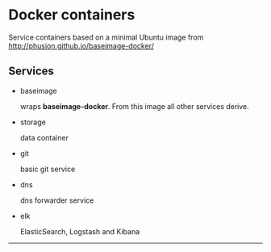 # Docker containers

Service containers based on a minimal Ubuntu image from
http://phusion.github.io/baseimage-docker/


## Services
- baseimage

    wraps **baseimage-docker**. From this image all other services derive.

- storage

    data container

- git

    basic git service

- dns

    dns forwarder service

- elk

    ElasticSearch, Logstash and Kibana

---
